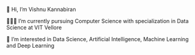 👋 Hi, I’m Vishnu Kannabiran

🧑🏼‍💻 I’m currently pursuing Computer Science with specialization in Data Science at VIT Vellore

👀 I’m interested in Data Science, Artificial Intelligence, Machine Learning and Deep Learning

<!---
Vishnu290504/Vishnu290504 is a ✨ special ✨ repository because its `README.md` (this file) appears on your GitHub profile.
You can click the Preview link to take a look at your changes.
--->
